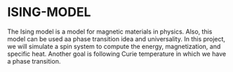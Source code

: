 # ISING-MODEL
The Ising model is a model for magnetic materials in physics. Also, this model can be used aa phase transition idea and universality. In this project, we will simulate a spin system to compute the energy, magnetization, and specific heat. Another goal is following Curie temperature in which we have a phase transition.
